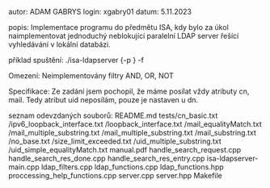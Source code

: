 autor: ADAM GABRYS
login: xgabry01
datum: 5.11.2023

popis: Implementace programu do předmětu ISA, kdy bylo za úkol naimplementovat jednoduchý neblokující paralelní LDAP server řešící vyhledávání v lokální databázi.

příklad spuštění: ./isa-ldapserver {-p <port>} -f <soubor>

Omezení: Neimplementovány filtry AND, OR, NOT

Specifikace: Ze zadání jsem pochopil, že máme posílat vždy atributy cn, mail. Tedy atribut uid neposílám, pouze je nastaven u dn.

seznam odevzdaných souborů:
README.md
tests/cn_basic.txt
     /ipv6_loopback_interface.txt
     /loopback_interface.txt
     /mail_equalityMatch.txt
     /mail_multiple_substring.txt
     /mail_multiple_substring.txt
     /mail_substring.txt
     /no_base.txt
     /size_limit_exceeded.txt
     /uid_multiple_substring.txt
     /uid_simple_equalityMatch.txt
manual.pdf
handle_search_request.cpp
handle_search_res_done.cpp
handle_search_res_entry.cpp
isa-ldapserver-main.cpp
ldap_filters.cpp
ldap_functions.cpp
ldap_functions.hpp
proccessing_help_functions.cpp
server.cpp
server.hpp
Makefile
